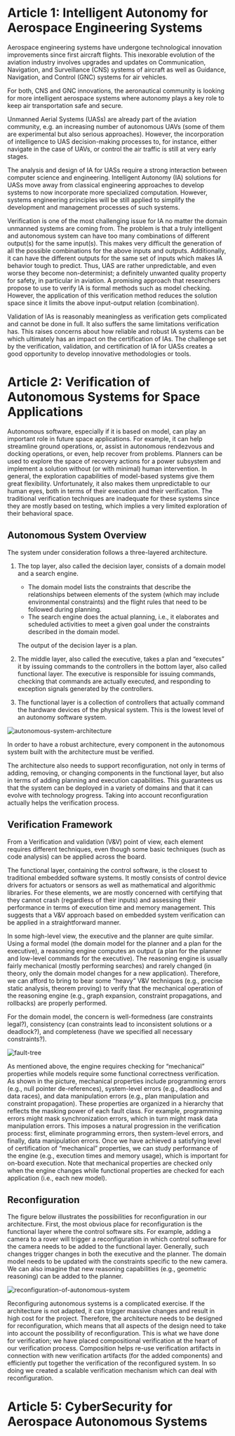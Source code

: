 # Article 1: Intelligent Autonomy for Aerospace Engineering Systems
Aerospace engineering systems have undergone technological innovation improvements since first aircraft flights. This inexorable evolution of the aviation industry involves upgrades and updates on Communication, Navigation, and Surveillance (CNS) systems of aircraft as well as Guidance, Navigation, and Control (GNC) systems for air vehicles.

For both, CNS and GNC innovations, the aeronautical community is looking for more intelligent aerospace systems where autonomy plays a key role to keep air transportation safe and secure.

Unmanned Aerial Systems (UASs) are already part of the aviation community, e.g. an increasing number of autonomous UAVs (some of them are experimental but also serious approaches). However, the incorporation of intelligence to UAS decision-making processes to, for instance, either navigate in the case of UAVs, or control the air traffic is still at very early stages.

The analysis and design of IA for UASs require a strong interaction between computer science and engineering. Intelligent Autonomy (IA) solutions for UASs move away from classical engineering approaches to develop systems to now incorporate more specialized computation. However, systems engineering principles will be still applied to simplify the development and management processes of such systems.

Verification is one of the most challenging issue for IA no matter the domain unmanned systems are coming from. The problem is that a truly intelligent and autonomous system can have too many combinations of different output(s) for the same input(s). This makes very difficult the generation of all the possible combinations for the above inputs and outputs. Additionally, it can have the different outputs for the same set of inputs which makes IA behavior tough to predict. Thus, UAS are rather unpredictable, and even worse they become non-determinist; a definitely unwanted quality property for safety, in particular in aviation. A promising approach that researchers propose to use to verify IA is formal methods such as model checking. However, the application of this verification method reduces the solution space since it limits the above input-output relation (combination).

Validation of IAs is reasonably meaningless as verification gets complicated and cannot be done in full. It also suffers the same limitations verification has. This raises concerns about how reliable and robust IA systems can be which ultimately has an impact on the certification of IAs. The challenge set by the verification, validation, and certification of IA for UASs creates a good opportunity to develop innovative methodologies or tools.

# Article 2: Verification of Autonomous Systems for Space Applications
Autonomous software, especially if it is based on model, can play an important role in future space applications. For example, it can help streamline ground operations, or, assist in autonomous rendezvous and docking operations, or even, help recover from problems. Planners can be used to explore the space of recovery actions for a power subsystem and implement a solution without (or with minimal) human intervention. In general, the exploration capabilities of model-based systems give them great flexibility. Unfortunately, it also makes them unpredictable to our human eyes, both in terms of their execution and their verification. The traditional verification techniques are inadequate for these systems since they are mostly based on testing, which implies a very limited exploration of their behavioral space.

## Autonomous System Overview
The system under consideration follows a three-layered architecture.
1. The top layer, also called the decision layer, consists of a domain model and a search engine.
    - The domain model lists the constraints that describe the relationships between elements of the system (which may include environmental constraints) and the flight rules that need to be followed during planning.
    - The search engine does the actual planning, i.e., it elaborates and scheduled activities to meet a given goal under the constraints described in the domain model.

    The output of the decision layer is a plan.

2. The middle layer, also called the executive, takes a plan and “executes” it by issuing commands to the controllers in the bottom layer, also called functional layer. The executive is responsible for issuing commands, checking that commands are actually executed, and responding to exception signals generated by the controllers. 
3. The functional layer is a collection of controllers that actually command the hardware devices of the physical system. This is the lowest level of an autonomy software system.

![autonomous-system-architecture](include/autonomous-system-architecture.png)

In order to have a robust architecture, every component in the autonomous system built with the architecture must be verified.

The architecture also needs to support reconfiguration, not only in terms of adding, removing, or changing components in the functional layer, but also in terms of adding planning and execution capabilities. This guarantees us that the system can be deployed in a variety of domains and that it can evolve with technology progress. Taking into account reconfiguration actually helps the verification process.

## Verification Framework
From a Verification and validation (V&V) point of view, each element requires different techniques, even though some basic techniques (such as code analysis) can be applied across the board.

The functional layer, containing the control software, is the closest to traditional embedded software systems. It mostly consists of control device drivers for actuators or sensors as well as mathematical and algorithmic libraries. For these elements, we are mostly concerned with certifying that they cannot crash (regardless of their inputs) and assessing their performance in terms of execution time and memory management. This suggests that a V&V approach based on embedded system verification can be applied in a straightforward manner.

In some high-level view, the executive and the planner are quite similar. Using a formal model (the domain model for the planner and a plan for the executive), a reasoning engine computes an output (a plan for the planner and low-level commands for the executive). The reasoning engine is usually fairly mechanical (mostly performing searches) and rarely changed (in theory, only the domain model changes for a new application). Therefore, we can afford to bring to bear some “heavy” V&V techniques (e.g., precise static analysis, theorem proving) to verify that the mechanical operation of the reasoning engine (e.g., graph expansion, constraint propagations, and rollbacks) are properly performed.

For the domain model, the concern is well-formedness (are constraints legal?), consistency (can constraints lead to inconsistent solutions or a deadlock?), and completeness (have we specified all necessary constraints?).

![fault-tree](include/fault-tree.png)

As mentioned above, the engine requires checking for “mechanical” properties while models require some functional correctness verification. As shown in the picture, mechanical properties include programming errors (e.g., null pointer de-references), system-level errors (e.g., deadlocks and data races), and data manipulation errors (e.g., plan manipulation and constraint propagation). These properties are organized in a hierarchy that reflects the masking power of each fault class. For example, programming errors might mask synchronization errors, which in turn might mask data manipulation errors. This imposes a natural progression in the verification process: first, eliminate programming errors, then system-level errors, and finally, data manipulation errors. Once we have achieved a satisfying level of certification of “mechanical” properties, we can study performance of the engine (e.g., execution times and memory usage), which is important for on-board execution. Note that mechanical properties are checked only when the engine changes while functional properties are checked for each application (i.e., each new model).

## Reconfiguration
The figure below illustrates the possibilities for reconfiguration in our architecture. First, the most obvious place for reconfiguration is the functional layer where the control software sits. For example, adding a camera to a rover will trigger a reconfiguration in which control software for the camera needs to be added to the functional layer. Generally, such changes trigger changes in both the executive and the planner. The domain model needs to be updated with the constraints specific to the new camera. We can also imagine that new reasoning capabilities (e.g., geometric reasoning) can be added to the planner.

![reconfiguration-of-autonomous-system](include/reconfiguration-of-autonomous-system.png)

Reconfiguring autonomous systems is a complicated 
exercise. If the architecture is not adapted, it can trigger massive changes and result in high cost for the project. Therefore, the architecture needs to be designed for reconfiguration, which means that all aspects of the design need to take into account the possibility of reconfiguration. This is what we have done for verification; we have placed compositional verification at the heart of our verification process. Composition helps re-use verification artifacts in connection with new verification artifacts (for the added components) and efficiently put together the verification of the reconfigured system. In so doing we created a scalable verification mechanism which can deal with reconfiguration.

# Article 5: CyberSecurity for Aerospace Autonomous Systems